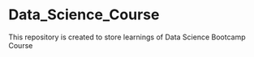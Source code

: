 # Data_Science_Course
This repository is created to store learnings of Data Science Bootcamp Course 
